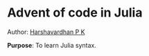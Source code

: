 <!--
 Copyright (c) 2019 Harshavardhan P K
 
 This software is released under the MIT License.
 https://opensource.org/licenses/MIT
-->

# Advent of code in Julia
Author: [Harshavardhan P K](www.github.com/kage08)


**Purpose**: To learn Julia syntax.